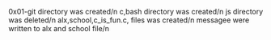0x01-git directory was created/n c,bash directory was created/n js directory was deleted/n alx,school,c_is_fun.c, files was created/n messagee were written to alx and school file/n

